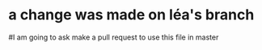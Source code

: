 # a change was made on léa's branch
#I am going to ask make a pull request to use this file in master

 
